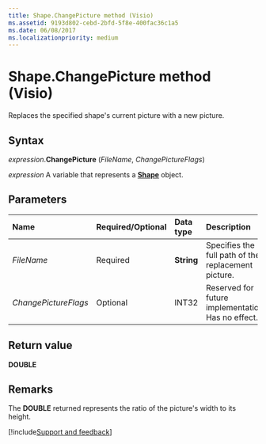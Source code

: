 ```yaml
---
title: Shape.ChangePicture method (Visio)
ms.assetid: 9193d802-cebd-2bfd-5f8e-400fac36c1a5
ms.date: 06/08/2017
ms.localizationpriority: medium
---
```



# Shape.ChangePicture method (Visio)

Replaces the specified shape's current picture with a new picture.


## Syntax

_expression_.**ChangePicture** (_FileName_, _ChangePictureFlags_)

_expression_ A variable that represents a **[Shape](Visio.Shape.md)** object.


## Parameters

|Name|Required/Optional|Data type|Description|
|:-----|:-----|:-----|:-----|
| _FileName_|Required|**String**|Specifies the full path of the replacement picture.|
| _ChangePictureFlags_|Optional|INT32|Reserved for future implementation. Has no effect.|

## Return value

**DOUBLE**


## Remarks

The **DOUBLE** returned represents the ratio of the picture's width to its height.

[!include[Support and feedback](~/includes/feedback-boilerplate.md)]